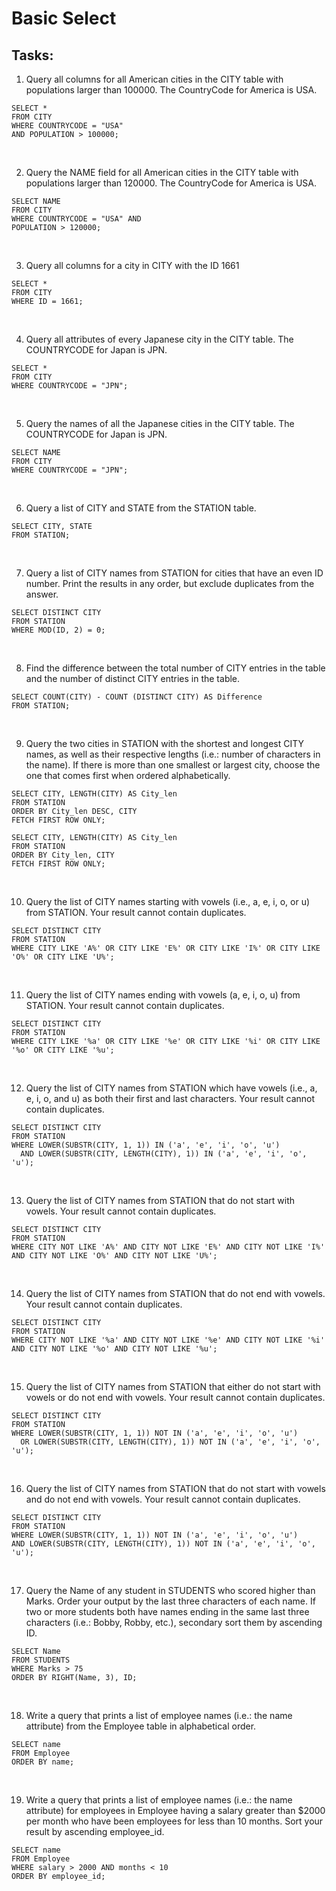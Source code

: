 # Basic Select

## Tasks:
1. Query all columns for all American cities in the CITY table with populations larger than 100000. 
The CountryCode for America is USA. 
```{SQL}
SELECT *
FROM CITY
WHERE COUNTRYCODE = "USA"
AND POPULATION > 100000;
```
<br/>

2. Query the NAME field for all American cities in the CITY table with populations larger than 120000. The CountryCode for America is USA.
```{SQL}
SELECT NAME
FROM CITY 
WHERE COUNTRYCODE = "USA" AND 
POPULATION > 120000;
```
<br/>

3. Query all columns for a city in CITY with the ID 1661
```{SQL}
SELECT *
FROM CITY 
WHERE ID = 1661;
```
<br/>

4. Query all attributes of every Japanese city in the CITY table. The COUNTRYCODE for Japan is JPN.
```{SQL}
SELECT *
FROM CITY
WHERE COUNTRYCODE = "JPN";
```
<br/>

5. Query the names of all the Japanese cities in the CITY table. The COUNTRYCODE for Japan is JPN. 
```{SQL}
SELECT NAME
FROM CITY
WHERE COUNTRYCODE = "JPN";
```
<br/>

6. Query a list of CITY and STATE from the STATION table.
```{SQL}
SELECT CITY, STATE
FROM STATION;
```
<br/>

7. Query a list of CITY names from STATION for cities that have an even ID number. Print the results in any order, but exclude duplicates from the answer.
```{SQL}
SELECT DISTINCT CITY
FROM STATION
WHERE MOD(ID, 2) = 0;
```
<br/>

8. Find the difference between the total number of CITY entries in the table and the number of distinct CITY entries in the table.
```{SQL}
SELECT COUNT(CITY) - COUNT (DISTINCT CITY) AS Difference
FROM STATION;
```
<br/>

9. Query the two cities in STATION with the shortest and longest CITY names, as well as their respective lengths (i.e.: number of characters in the name). If there is more than one smallest or largest city, choose the one that comes first when ordered alphabetically. 
```{SQL}
SELECT CITY, LENGTH(CITY) AS City_len
FROM STATION
ORDER BY City_len DESC, CITY
FETCH FIRST ROW ONLY;

SELECT CITY, LENGTH(CITY) AS City_len
FROM STATION
ORDER BY City_len, CITY 
FETCH FIRST ROW ONLY;
```
<br/>

10. Query the list of CITY names starting with vowels (i.e., a, e, i, o, or u) from STATION. Your result cannot contain duplicates.
```{SQL}
SELECT DISTINCT CITY
FROM STATION
WHERE CITY LIKE 'A%' OR CITY LIKE 'E%' OR CITY LIKE 'I%' OR CITY LIKE 'O%' OR CITY LIKE 'U%';
``` 
<br/>

11. Query the list of CITY names ending with vowels (a, e, i, o, u) from STATION. Your result cannot contain duplicates.
```{SQL}
SELECT DISTINCT CITY
FROM STATION
WHERE CITY LIKE '%a' OR CITY LIKE '%e' OR CITY LIKE '%i' OR CITY LIKE '%o' OR CITY LIKE '%u';
```
<br/>

12. Query the list of CITY names from STATION which have vowels (i.e., a, e, i, o, and u) as both their first and last characters. Your result cannot contain duplicates.
```{SQL}
SELECT DISTINCT CITY
FROM STATION
WHERE LOWER(SUBSTR(CITY, 1, 1)) IN ('a', 'e', 'i', 'o', 'u')
  AND LOWER(SUBSTR(CITY, LENGTH(CITY), 1)) IN ('a', 'e', 'i', 'o', 'u');
```
<br/>

13. Query the list of CITY names from STATION that do not start with vowels. Your result cannot contain duplicates.
```{SQL}
SELECT DISTINCT CITY
FROM STATION
WHERE CITY NOT LIKE 'A%' AND CITY NOT LIKE 'E%' AND CITY NOT LIKE 'I%' AND CITY NOT LIKE 'O%' AND CITY NOT LIKE 'U%';
```
<br/>

14. Query the list of CITY names from STATION that do not end with vowels. Your result cannot contain duplicates.
```{SQL}
SELECT DISTINCT CITY
FROM STATION
WHERE CITY NOT LIKE '%a' AND CITY NOT LIKE '%e' AND CITY NOT LIKE '%i' AND CITY NOT LIKE '%o' AND CITY NOT LIKE '%u';
```
<br/>

15. Query the list of CITY names from STATION that either do not start with vowels or do not end with vowels. Your result cannot contain duplicates.
```{SQL}
SELECT DISTINCT CITY
FROM STATION 
WHERE LOWER(SUBSTR(CITY, 1, 1)) NOT IN ('a', 'e', 'i', 'o', 'u')
  OR LOWER(SUBSTR(CITY, LENGTH(CITY), 1)) NOT IN ('a', 'e', 'i', 'o', 'u');
```
<br/>

16. Query the list of CITY names from STATION that do not start with vowels and do not end with vowels. Your result cannot contain duplicates.
```{SQL}
SELECT DISTINCT CITY
FROM STATION 
WHERE LOWER(SUBSTR(CITY, 1, 1)) NOT IN ('a', 'e', 'i', 'o', 'u')
AND LOWER(SUBSTR(CITY, LENGTH(CITY), 1)) NOT IN ('a', 'e', 'i', 'o', 'u');
```
<br/>

17. Query the Name of any student in STUDENTS who scored higher than Marks. Order your output by the last three characters of each name. If two or more students both have names ending in the same last three characters (i.e.: Bobby, Robby, etc.), secondary sort them by ascending ID.
```{SQL}
SELECT Name
FROM STUDENTS
WHERE Marks > 75
ORDER BY RIGHT(Name, 3), ID;
```
<br/>

18. Write a query that prints a list of employee names (i.e.: the name attribute) from the Employee table in alphabetical order.
```{SQL}
SELECT name
FROM Employee
ORDER BY name;
```
<br/>

19. Write a query that prints a list of employee names (i.e.: the name attribute) for employees in Employee having a salary greater than $2000 per month who have been employees for less than 10 months. Sort your result by ascending employee_id.
```{SQL}
SELECT name
FROM Employee
WHERE salary > 2000 AND months < 10
ORDER BY employee_id;
```
<br/>